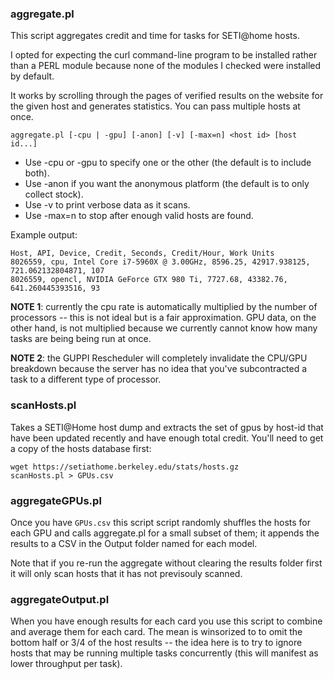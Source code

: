 ### aggregate.pl

This script aggregates credit and time for tasks for SETI@home hosts.

I opted for expecting the curl command-line program to be installed rather than a PERL module because none of the modules I checked were installed by default.

It works by scrolling through the pages of verified results on the website for the given
host and generates statistics. You can pass multiple hosts at once.

```
aggregate.pl [-cpu | -gpu] [-anon] [-v] [-max=n] <host id> [host id...]
```
* Use -cpu or -gpu to specify one or the other (the default is to include both).
* Use -anon if you want the anonymous platform (the default is to only collect stock).
* Use -v to print verbose data as it scans.
* Use -max=n to stop after enough valid hosts are found.

Example output:
```
Host, API, Device, Credit, Seconds, Credit/Hour, Work Units
8026559, cpu, Intel Core i7-5960X @ 3.00GHz, 8596.25, 42917.938125, 721.062132804871, 107
8026559, opencl, NVIDIA GeForce GTX 980 Ti, 7727.68, 43382.76, 641.260445393516, 93
```
**NOTE 1**: currently the cpu rate is automatically multiplied by the number of processors -- this is not ideal but is a fair approximation. GPU data, on the other hand, is not multiplied because we currently cannot know how many tasks are being being run at once.

**NOTE 2**: the GUPPI Rescheduler will completely invalidate the CPU/GPU breakdown because the server has no idea that you've subcontracted a task to a different type of processor.

### scanHosts.pl

Takes a SETI@Home host dump and extracts the set of gpus by host-id that have
been updated recently and have enough total credit. You'll need to get a copy of the hosts database first:

```
wget https://setiathome.berkeley.edu/stats/hosts.gz  
scanHosts.pl > GPUs.csv
```

### aggregateGPUs.pl

Once you have `GPUs.csv` this script script randomly shuffles the hosts for each GPU and calls aggregate.pl for a small subset of them; it appends the results to a CSV in the Output folder named for each model. 

Note that if you re-run the aggregate without clearing the results folder first it will only scan hosts that it has not previsouly scanned. 

### aggregateOutput.pl

When you have enough results for each card you use this script to combine and average them for each card. The mean is winsorized to to omit the bottom half or 3/4 of the host results -- the idea here is to try to ignore hosts that may be running multiple tasks concurrently (this will manifest as lower throughput per task).


